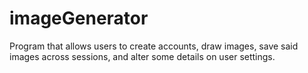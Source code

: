 # imageGenerator
Program that allows users to create accounts, draw images, save said images across sessions, and alter some details on user settings.
